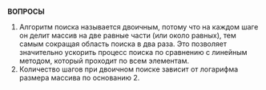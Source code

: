 **ВОПРОСЫ**

1) Алгоритм поиска называется двоичным, потому что на каждом шаге он делит массив на две равные части (или около равных), тем самым сокращая область поиска в два раза. Это позволяет значительно ускорить процесс поиска по сравнению с линейным методом, который проходит по всем элементам.
2) Количество шагов при двоичном поиске зависит от логарифма размера массива по основанию 2.